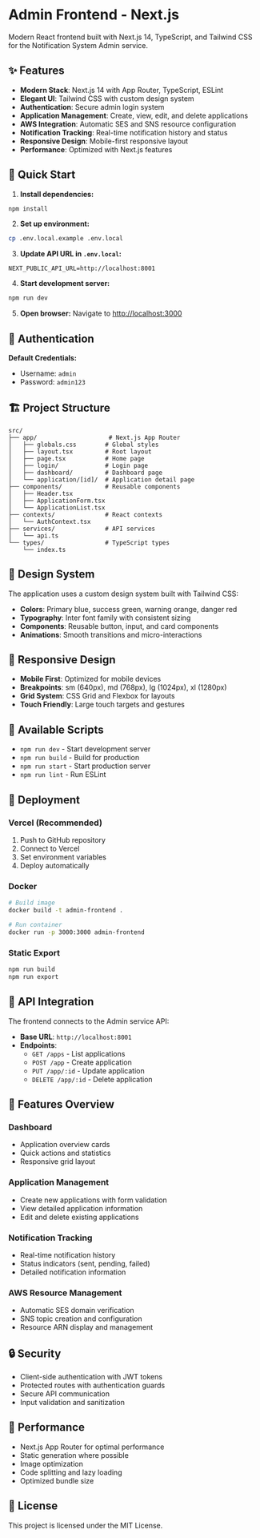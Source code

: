# Admin Frontend - Next.js

Modern React frontend built with Next.js 14, TypeScript, and Tailwind CSS for the Notification System Admin service.

## ✨ Features

- **Modern Stack**: Next.js 14 with App Router, TypeScript, ESLint
- **Elegant UI**: Tailwind CSS with custom design system
- **Authentication**: Secure admin login system
- **Application Management**: Create, view, edit, and delete applications
- **AWS Integration**: Automatic SES and SNS resource configuration
- **Notification Tracking**: Real-time notification history and status
- **Responsive Design**: Mobile-first responsive layout
- **Performance**: Optimized with Next.js features

## 🚀 Quick Start

1. **Install dependencies:**
```bash
npm install
```

2. **Set up environment:**
```bash
cp .env.local.example .env.local
```

3. **Update API URL in `.env.local`:**
```env
NEXT_PUBLIC_API_URL=http://localhost:8001
```

4. **Start development server:**
```bash
npm run dev
```

5. **Open browser:**
Navigate to [http://localhost:3000](http://localhost:3000)

## 🔐 Authentication

**Default Credentials:**
- Username: `admin`
- Password: `admin123`

## 🏗️ Project Structure

```
src/
├── app/                    # Next.js App Router
│   ├── globals.css        # Global styles
│   ├── layout.tsx         # Root layout
│   ├── page.tsx           # Home page
│   ├── login/             # Login page
│   ├── dashboard/         # Dashboard page
│   └── application/[id]/  # Application detail page
├── components/            # Reusable components
│   ├── Header.tsx
│   ├── ApplicationForm.tsx
│   └── ApplicationList.tsx
├── contexts/              # React contexts
│   └── AuthContext.tsx
├── services/              # API services
│   └── api.ts
└── types/                 # TypeScript types
    └── index.ts
```

## 🎨 Design System

The application uses a custom design system built with Tailwind CSS:

- **Colors**: Primary blue, success green, warning orange, danger red
- **Typography**: Inter font family with consistent sizing
- **Components**: Reusable button, input, and card components
- **Animations**: Smooth transitions and micro-interactions

## 📱 Responsive Design

- **Mobile First**: Optimized for mobile devices
- **Breakpoints**: sm (640px), md (768px), lg (1024px), xl (1280px)
- **Grid System**: CSS Grid and Flexbox for layouts
- **Touch Friendly**: Large touch targets and gestures

## 🔧 Available Scripts

- `npm run dev` - Start development server
- `npm run build` - Build for production
- `npm run start` - Start production server
- `npm run lint` - Run ESLint

## 🚀 Deployment

### Vercel (Recommended)

1. Push to GitHub repository
2. Connect to Vercel
3. Set environment variables
4. Deploy automatically

### Docker

```bash
# Build image
docker build -t admin-frontend .

# Run container
docker run -p 3000:3000 admin-frontend
```

### Static Export

```bash
npm run build
npm run export
```

## 🔗 API Integration

The frontend connects to the Admin service API:

- **Base URL**: `http://localhost:8001`
- **Endpoints**:
  - `GET /apps` - List applications
  - `POST /app` - Create application
  - `PUT /app/:id` - Update application
  - `DELETE /app/:id` - Delete application

## 🎯 Features Overview

### Dashboard
- Application overview cards
- Quick actions and statistics
- Responsive grid layout

### Application Management
- Create new applications with form validation
- View detailed application information
- Edit and delete existing applications

### Notification Tracking
- Real-time notification history
- Status indicators (sent, pending, failed)
- Detailed notification information

### AWS Resource Management
- Automatic SES domain verification
- SNS topic creation and configuration
- Resource ARN display and management

## 🔒 Security

- Client-side authentication with JWT tokens
- Protected routes with authentication guards
- Secure API communication
- Input validation and sanitization

## 🌟 Performance

- Next.js App Router for optimal performance
- Static generation where possible
- Image optimization
- Code splitting and lazy loading
- Optimized bundle size

## 📄 License

This project is licensed under the MIT License.